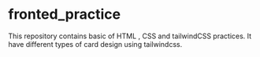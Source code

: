 # fronted_practice
This repository contains basic of HTML , CSS and tailwindCSS practices.
It have different types of card design using tailwindcss.
